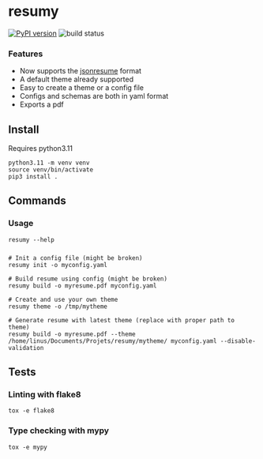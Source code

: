 # resumy

[![PyPI version](https://badge.fury.io/py/resumy.svg)](https://badge.fury.io/py/resumy)
![build status](https://github.com/alexlren/estel_secp256k1/actions/workflows/ci.yaml/badge.svg)

### Features

- Now supports the [jsonresume](https://jsonresume.org/schema/) format
- A default theme already supported
- Easy to create a theme or a config file
- Configs and schemas are both in yaml format
- Exports a pdf

## Install

Requires python3.11

```
python3.11 -m venv venv
source venv/bin/activate 
pip3 install .
```

## Commands

### Usage

```
resumy --help
```

### 

```
# Init a config file (might be broken)
resumy init -o myconfig.yaml

# Build resume using config (might be broken)
resumy build -o myresume.pdf myconfig.yaml

# Create and use your own theme
resumy theme -o /tmp/mytheme

# Generate resume with latest theme (replace with proper path to theme)
resumy build -o myresume.pdf --theme /home/linus/Documents/Projets/resumy/mytheme/ myconfig.yaml --disable-validation
```

## Tests

### Linting with flake8

```
tox -e flake8
```

### Type checking with mypy

```
tox -e mypy
```
